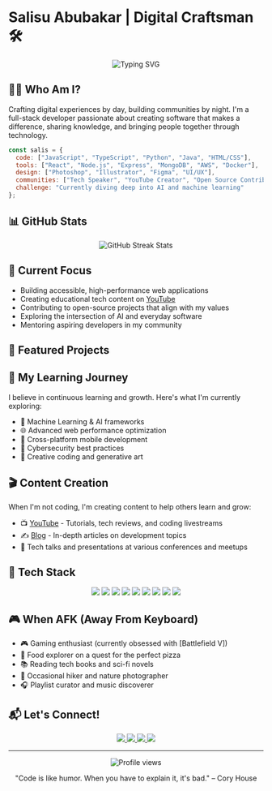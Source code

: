 # Salisu Abubakar | Digital Craftsman 🛠️

<div align="center"> <img src="https://readme-typing-svg.herokuapp.com?font=Fira+Code&pause=1000&color=6A5ACD&center=true&vCenter=true&width=435&lines=Full-Stack+Developer;YouTuber+%26+Content+Creator;Open+Source+Enthusiast;Tech+Speaker;Lifelong+Learner" alt="Typing SVG" /> </div>

## 👨‍💻 Who Am I?

Crafting digital experiences by day, building communities by night. I'm a full-stack developer passionate about creating software that makes a difference, sharing knowledge, and bringing people together through technology.

```javascript
const salis = {
  code: ["JavaScript", "TypeScript", "Python", "Java", "HTML/CSS"],
  tools: ["React", "Node.js", "Express", "MongoDB", "AWS", "Docker"],
  design: ["Photoshop", "Illustrator", "Figma", "UI/UX"],
  communities: ["Tech Speaker", "YouTube Creator", "Open Source Contributor"],
  challenge: "Currently diving deep into AI and machine learning"
};

```

## 📊 GitHub Stats

<div align="center"> <img src="https://github-readme-streak-stats.herokuapp.com/?user=salisyb&theme=tokyonight" alt="GitHub Streak Stats" /> </div>

## 🎯 Current Focus

-   Building accessible, high-performance web applications
-   Creating educational tech content on [YouTube](https://www.youtube.com/@Salisyb)
-   Contributing to open-source projects that align with my values
-   Exploring the intersection of AI and everyday software
-   Mentoring aspiring developers in my community

## 🔭 Featured Projects



## 🌱 My Learning Journey

I believe in continuous learning and growth. Here's what I'm currently exploring:

-   🧠 Machine Learning & AI frameworks
-   🌐 Advanced web performance optimization
-   📱 Cross-platform mobile development
-   🔐 Cybersecurity best practices
-   🎨 Creative coding and generative art

## 🎬 Content Creation

When I'm not coding, I'm creating content to help others learn and grow:

-   📺 [YouTube](https://www.youtube.com/@Salisyb) - Tutorials, tech reviews, and coding livestreams
-   ✍️ [Blog](https://saabubakar.com/) - In-depth articles on development topics
-   🎤 Tech talks and presentations at various conferences and meetups

## 🧰 Tech Stack

<div align="center"> <img src="https://img.shields.io/badge/-JavaScript-F7DF1E?style=for-the-badge&logo=javascript&logoColor=black" /> <img src="https://img.shields.io/badge/-TypeScript-3178C6?style=for-the-badge&logo=typescript&logoColor=white" /> <img src="https://img.shields.io/badge/-Python-3776AB?style=for-the-badge&logo=python&logoColor=white" /> <img src="https://img.shields.io/badge/-React-61DAFB?style=for-the-badge&logo=react&logoColor=black" /> <img src="https://img.shields.io/badge/-Node.js-339933?style=for-the-badge&logo=node.js&logoColor=white" /> <img src="https://img.shields.io/badge/-MongoDB-47A248?style=for-the-badge&logo=mongodb&logoColor=white" /> <img src="https://img.shields.io/badge/-AWS-232F3E?style=for-the-badge&logo=amazon-aws&logoColor=white" /> <img src="https://img.shields.io/badge/-Docker-2496ED?style=for-the-badge&logo=docker&logoColor=white" /> <img src="https://img.shields.io/badge/-Git-F05032?style=for-the-badge&logo=git&logoColor=white" /> </div>

## 🎮 When AFK (Away From Keyboard)

-   🎮 Gaming enthusiast (currently obsessed with [Battlefield V])
-   🍕 Food explorer on a quest for the perfect pizza
-   📚 Reading tech books and sci-fi novels
-   🌄 Occasional hiker and nature photographer
-   🎧 Playlist curator and music discoverer

## 📬 Let's Connect!

<div align="center"> <a href="https://twitter.com/salisyb"> <img src="https://img.shields.io/badge/-Twitter-1DA1F2?style=for-the-badge&logo=twitter&logoColor=white" /> </a> <a href="https://linkedin.com/in/saab404"> <img src="https://img.shields.io/badge/-LinkedIn-0077B5?style=for-the-badge&logo=linkedin&logoColor=white" /> </a> <a href="https://www.youtube.com/@Salisyb"> <img src="https://img.shields.io/badge/-YouTube-FF0000?style=for-the-badge&logo=youtube&logoColor=white" /> </a> <a href="mailto:salisbell404@gmail.com"> <img src="https://img.shields.io/badge/-Email-D14836?style=for-the-badge&logo=gmail&logoColor=white" /> </a> </div>

----------

<div align="center"> <img src="https://komarev.com/ghpvc/?username=salisyb&color=blueviolet&style=flat-square" alt="Profile views" /> <p>"Code is like humor. When you have to explain it, it's bad." – Cory House</p> </div>
